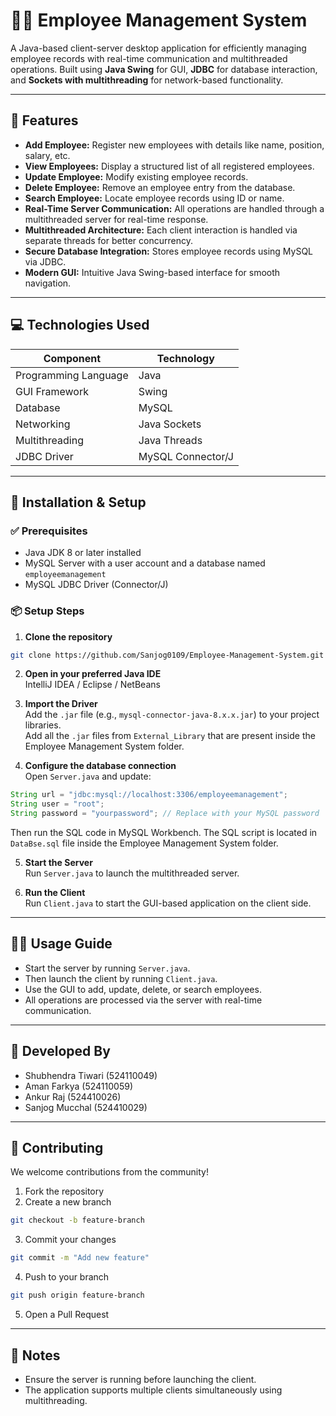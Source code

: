 
# 🧑‍💼 Employee Management System

A Java-based client-server desktop application for efficiently managing employee records with real-time communication and multithreaded operations. Built using **Java Swing** for GUI, **JDBC** for database interaction, and **Sockets with multithreading** for network-based functionality.

---

## 🔧 Features

- **Add Employee:** Register new employees with details like name, position, salary, etc.
- **View Employees:** Display a structured list of all registered employees.
- **Update Employee:** Modify existing employee records.
- **Delete Employee:** Remove an employee entry from the database.
- **Search Employee:** Locate employee records using ID or name.
- **Real-Time Server Communication:** All operations are handled through a multithreaded server for real-time response.
- **Multithreaded Architecture:** Each client interaction is handled via separate threads for better concurrency.
- **Secure Database Integration:** Stores employee records using MySQL via JDBC.
- **Modern GUI:** Intuitive Java Swing-based interface for smooth navigation.

---

## 💻 Technologies Used

| **Component**           | **Technology**           |
|-------------------------|---------------------------|
| Programming Language    | Java                      |
| GUI Framework           | Swing                     |
| Database                | MySQL                     |
| Networking              | Java Sockets              |
| Multithreading          | Java Threads              |
| JDBC Driver             | MySQL Connector/J         |

---

## 🚀 Installation & Setup

### ✅ Prerequisites

- Java JDK 8 or later installed  
- MySQL Server with a user account and a database named `employeemanagement`  
- MySQL JDBC Driver (Connector/J)

### 📦 Setup Steps

1. **Clone the repository**
```bash
git clone https://github.com/Sanjog0109/Employee-Management-System.git
```

2. **Open in your preferred Java IDE**  
   IntelliJ IDEA / Eclipse / NetBeans

3. **Import the Driver**  
   Add the `.jar` file (e.g., `mysql-connector-java-8.x.x.jar`) to your project libraries.  
   Add all the `.jar` files from `External_Library` that are present inside the Employee Management System folder.

4. **Configure the database connection**  
   Open `Server.java` and update:
```java
String url = "jdbc:mysql://localhost:3306/employeemanagement";
String user = "root";
String password = "yourpassword"; // Replace with your MySQL password
```
Then run the SQL code in MySQL Workbench. The SQL script is located in `DataBse.sql` file inside the Employee Management System folder.

5. **Start the Server**  
   Run `Server.java` to launch the multithreaded server.

6. **Run the Client**  
   Run `Client.java` to start the GUI-based application on the client side.

---

## 🧑‍💼 Usage Guide

- Start the server by running `Server.java`.  
- Then launch the client by running `Client.java`.  
- Use the GUI to add, update, delete, or search employees.  
- All operations are processed via the server with real-time communication.

---

## 👥 Developed By

- Shubhendra Tiwari (524110049)  
- Aman Farkya (524110059)  
- Ankur Raj (524410026)  
- Sanjog Mucchal (524410029)

---

## 🤝 Contributing

We welcome contributions from the community!

1. Fork the repository  
2. Create a new branch  
```bash
git checkout -b feature-branch
```
3. Commit your changes  
```bash
git commit -m "Add new feature"
```
4. Push to your branch  
```bash
git push origin feature-branch
```
5. Open a Pull Request

---

## 📌 Notes

- Ensure the server is running before launching the client.
- The application supports multiple clients simultaneously using multithreading.
